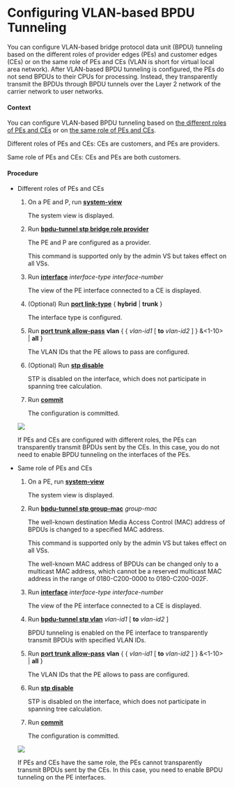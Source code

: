 Configuring VLAN-based BPDU Tunneling
=====================================

You can configure VLAN-based bridge protocol data unit (BPDU) tunneling based on the different roles of provider edges (PEs) and customer edges (CEs) or on the same role of PEs and CEs (VLAN is short for virtual local area network). After VLAN-based BPDU tunneling is configured, the PEs do not send BPDUs to their CPUs for processing. Instead, they transparently transmit the BPDUs through BPDU tunnels over the Layer 2 network of the carrier network to user networks.

#### Context

You can configure VLAN-based BPDU tunneling based on [the different roles of PEs and CEs](#EN-US_TASK_0172363711__step_dc_vrp_bpdu-tunnel_cfg_001301) or on [the same role of PEs and CEs](#EN-US_TASK_0172363711__step_dc_vrp_bpdu-tunnel_cfg_001302).

Different roles of PEs and CEs: CEs are customers, and PEs are providers.

Same role of PEs and CEs: CEs and PEs are both customers.


#### Procedure

* Different roles of PEs and CEs
  1. On a PE and P, run [**system-view**](cmdqueryname=system-view)
     
     
     
     The system view is displayed.
  2. Run [**bpdu-tunnel stp bridge role provider**](cmdqueryname=bpdu-tunnel+stp+bridge+role+provider)
     
     
     
     The PE and P are configured as a provider.
     
     
     
     This command is supported only by the admin VS but takes effect on all VSs.
  3. Run [**interface**](cmdqueryname=interface) *interface-type* *interface-number*
     
     
     
     The view of the PE interface connected to a CE is displayed.
  4. (Optional) Run [**port link-type**](cmdqueryname=port+link-type) { **hybrid** | **trunk** }
     
     
     
     The interface type is configured.
  5. Run [**port trunk allow-pass**](cmdqueryname=port+trunk+allow-pass) **vlan** { { *vlan-id1* [ **to** *vlan-id2* ] } &<1-10> | **all** }
     
     
     
     The VLAN IDs that the PE allows to pass are configured.
  6. (Optional) Run [**stp disable**](cmdqueryname=stp+disable)
     
     
     
     STP is disabled on the interface, which does not participate in spanning tree calculation.
  7. Run [**commit**](cmdqueryname=commit)
     
     
     
     The configuration is committed.
  
  ![](../../../../public_sys-resources/note_3.0-en-us.png) 
  
  If PEs and CEs are configured with different roles, the PEs can transparently transmit BPDUs sent by the CEs. In this case, you do not need to enable BPDU tunneling on the interfaces of the PEs.
* Same role of PEs and CEs
  1. On a PE, run [**system-view**](cmdqueryname=system-view)
     
     
     
     The system view is displayed.
  2. Run [**bpdu-tunnel stp group-mac**](cmdqueryname=bpdu-tunnel+stp+group-mac) *group-mac*
     
     
     
     The well-known destination Media Access Control (MAC) address of BPDUs is changed to a specified MAC address.
     
     
     
     This command is supported only by the admin VS but takes effect on all VSs.
     
     The well-known MAC address of BPDUs can be changed only to a multicast MAC address, which cannot be a reserved multicast MAC address in the range of 0180-C200-0000 to 0180-C200-002F.
  3. Run [**interface**](cmdqueryname=interface) *interface-type* *interface-number*
     
     
     
     The view of the PE interface connected to a CE is displayed.
  4. Run [**bpdu-tunnel stp vlan**](cmdqueryname=bpdu-tunnel+stp+vlan) *vlan-id1* [ **to** *vlan-id2* ]
     
     
     
     BPDU tunneling is enabled on the PE interface to transparently transmit BPDUs with specified VLAN IDs.
  5. Run [**port trunk allow-pass**](cmdqueryname=port+trunk+allow-pass) **vlan** { { *vlan-id1* [ **to** *vlan-id2* ] } &<1-10> | **all** }
     
     
     
     The VLAN IDs that the PE allows to pass are configured.
  6. Run [**stp disable**](cmdqueryname=stp+disable)
     
     
     
     STP is disabled on the interface, which does not participate in spanning tree calculation.
  7. Run [**commit**](cmdqueryname=commit)
     
     
     
     The configuration is committed.
  
  ![](../../../../public_sys-resources/note_3.0-en-us.png) 
  
  If PEs and CEs have the same role, the PEs cannot transparently transmit BPDUs sent by the CEs. In this case, you need to enable BPDU tunneling on the PE interfaces.